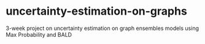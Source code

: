 # uncertainty-estimation-on-graphs
3-week project on uncertainty estimation on graph ensembles models using Max Probability and BALD
